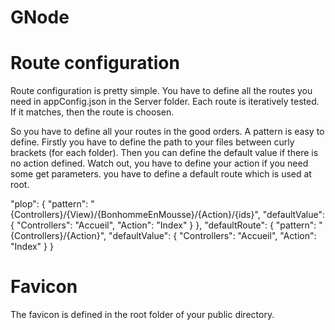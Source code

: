 GNode
=====

Route configuration
===

Route configuration is pretty simple.
You have to define all the routes you need in appConfig.json in the Server folder.
Each route is iteratively tested. If it matches, then the route is choosen.

So you have to define all your routes in the good orders. A pattern is easy to define.
Firstly you have to define the path to your files between curly brackets (for each folder).
Then you can define the default value if there is no action defined.
Watch out, you have to define your action if you need some get parameters.
you have to define a default route which is used at root.

"plop":
{
    "pattern": "{Controllers}/{View}/{BonhommeEnMousse}/{Action}/{ids}",
    "defaultValue":
    {
        "Controllers": "Accueil",
        "Action": "Index"
    }
},
"defaultRoute":
{
    "pattern": "{Controllers}/{Action}",
    "defaultValue":
    {
        "Controllers": "Accueil",
        "Action": "Index"
    }
}

Favicon
===
The favicon is defined in the root folder of your public directory.
